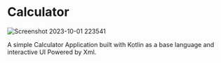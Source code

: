 # Calculator

![Screenshot 2023-10-01 223541](https://github.com/raghul3/Calculator/assets/81759525/9a8d8d19-b133-4def-b00d-1ccc5a77c75b)

A simple Calculator Application built with Kotlin as a base language and interactive UI Powered by Xml.

